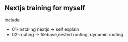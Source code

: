 ## Nextjs training for myself
include 
- 01-instaling nextjs -> self explain
- 02-routing -> filebase,nested routing, dynamic routing